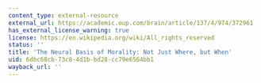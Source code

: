 ```yaml
---
content_type: external-resource
external_url: https://academic.oup.com/brain/article/137/4/974/372961
has_external_license_warning: true
license: https://en.wikipedia.org/wiki/All_rights_reserved
status: ''
title: 'The Neural Basis of Morality: Not Just Where, but When'
uid: 6dbc68cb-73c8-4d1b-bd28-cc79e6564bb1
wayback_url: ''
---
```

